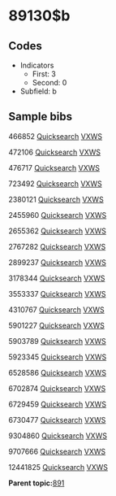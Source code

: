 # 89130$b

## Codes

-   Indicators
    -   First: 3
    -   Second: 0
-   Subfield: b

## Sample bibs

466852 [Quicksearch](https://search.library.yale.edu/catalog/466852) [VXWS](http://prodorbis.library.yale.edu:7014/vxws/GetHoldingsService?bibId=466852)

472106 [Quicksearch](https://search.library.yale.edu/catalog/472106) [VXWS](http://prodorbis.library.yale.edu:7014/vxws/GetHoldingsService?bibId=472106)

476717 [Quicksearch](https://search.library.yale.edu/catalog/476717) [VXWS](http://prodorbis.library.yale.edu:7014/vxws/GetHoldingsService?bibId=476717)

723492 [Quicksearch](https://search.library.yale.edu/catalog/723492) [VXWS](http://prodorbis.library.yale.edu:7014/vxws/GetHoldingsService?bibId=723492)

2380121 [Quicksearch](https://search.library.yale.edu/catalog/2380121) [VXWS](http://prodorbis.library.yale.edu:7014/vxws/GetHoldingsService?bibId=2380121)

2455960 [Quicksearch](https://search.library.yale.edu/catalog/2455960) [VXWS](http://prodorbis.library.yale.edu:7014/vxws/GetHoldingsService?bibId=2455960)

2655362 [Quicksearch](https://search.library.yale.edu/catalog/2655362) [VXWS](http://prodorbis.library.yale.edu:7014/vxws/GetHoldingsService?bibId=2655362)

2767282 [Quicksearch](https://search.library.yale.edu/catalog/2767282) [VXWS](http://prodorbis.library.yale.edu:7014/vxws/GetHoldingsService?bibId=2767282)

2899237 [Quicksearch](https://search.library.yale.edu/catalog/2899237) [VXWS](http://prodorbis.library.yale.edu:7014/vxws/GetHoldingsService?bibId=2899237)

3178344 [Quicksearch](https://search.library.yale.edu/catalog/3178344) [VXWS](http://prodorbis.library.yale.edu:7014/vxws/GetHoldingsService?bibId=3178344)

3553337 [Quicksearch](https://search.library.yale.edu/catalog/3553337) [VXWS](http://prodorbis.library.yale.edu:7014/vxws/GetHoldingsService?bibId=3553337)

4310767 [Quicksearch](https://search.library.yale.edu/catalog/4310767) [VXWS](http://prodorbis.library.yale.edu:7014/vxws/GetHoldingsService?bibId=4310767)

5901227 [Quicksearch](https://search.library.yale.edu/catalog/5901227) [VXWS](http://prodorbis.library.yale.edu:7014/vxws/GetHoldingsService?bibId=5901227)

5903789 [Quicksearch](https://search.library.yale.edu/catalog/5903789) [VXWS](http://prodorbis.library.yale.edu:7014/vxws/GetHoldingsService?bibId=5903789)

5923345 [Quicksearch](https://search.library.yale.edu/catalog/5923345) [VXWS](http://prodorbis.library.yale.edu:7014/vxws/GetHoldingsService?bibId=5923345)

6528586 [Quicksearch](https://search.library.yale.edu/catalog/6528586) [VXWS](http://prodorbis.library.yale.edu:7014/vxws/GetHoldingsService?bibId=6528586)

6702874 [Quicksearch](https://search.library.yale.edu/catalog/6702874) [VXWS](http://prodorbis.library.yale.edu:7014/vxws/GetHoldingsService?bibId=6702874)

6729459 [Quicksearch](https://search.library.yale.edu/catalog/6729459) [VXWS](http://prodorbis.library.yale.edu:7014/vxws/GetHoldingsService?bibId=6729459)

6730477 [Quicksearch](https://search.library.yale.edu/catalog/6730477) [VXWS](http://prodorbis.library.yale.edu:7014/vxws/GetHoldingsService?bibId=6730477)

9304860 [Quicksearch](https://search.library.yale.edu/catalog/9304860) [VXWS](http://prodorbis.library.yale.edu:7014/vxws/GetHoldingsService?bibId=9304860)

9707666 [Quicksearch](https://search.library.yale.edu/catalog/9707666) [VXWS](http://prodorbis.library.yale.edu:7014/vxws/GetHoldingsService?bibId=9707666)

12441825 [Quicksearch](https://search.library.yale.edu/catalog/12441825) [VXWS](http://prodorbis.library.yale.edu:7014/vxws/GetHoldingsService?bibId=12441825)

**Parent topic:**[891](../../tags/891/891.md)

